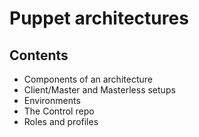 # Puppet architectures

## Contents

- Components of an architecture
- Client/Master and Masterless setups
- Environments
- The Control repo
- Roles and profiles
